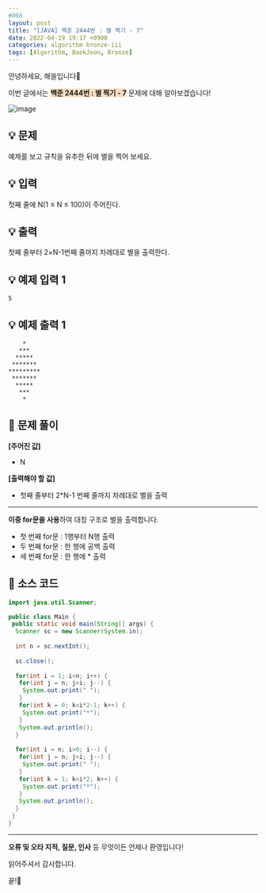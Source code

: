 ```yaml
---
#066
layout: post
title: "[JAVA] 백준 2444번 : 별 찍기 - 7"
date: 2022-04-19 19:17 +0900
categories: algorithm bronze-iii
tags: [Algorithm, BaekJoon, Bronze]
---
```


안녕하세요, 해을입니다🦖

이번 글에서는 <span style="background-color:#f7ddbe">**백준 2444번 : 별 찍기 - 7**</span> 문제에 대해 알아보겠습니다!

![image](https://user-images.githubusercontent.com/39720852/170860175-f684d192-6484-4a09-be97-854657d3815a.png)

## 💡 문제

예제를 보고 규칙을 유추한 뒤에 별을 찍어 보세요.

## 💡 입력

첫째 줄에 N(1 ≤ N ≤ 100)이 주어진다.

## 💡 출력

첫째 줄부터 2×N-1번째 줄까지 차례대로 별을 출력한다.

## 💡 예제 입력 1

```
5
```

## 💡 예제 출력 1

```
    *
   ***
  *****
 *******
*********
 *******
  *****
   ***
    *
```

## 🚩 문제 풀이

**[주어진 값]**

* N

**[출력해야 할 값]**

* 첫째 줄부터 2*N-1 번째 줄까지 차례대로 별을 출력

---

**이중 for문을 사용**하여 대칭 구조로 별을 출력합니다.

* 첫 번째 for문 : 1행부터 N행 출력
* 두 번째 for문 : 한 행에 공백 출력
* 세 번째 for문 : 한 행에 * 출력

## 🚩 소스 코드

``` java
import java.util.Scanner;

public class Main {
 public static void main(String[] args) {  
  Scanner sc = new Scanner(System.in);
  
  int n = sc.nextInt();
  
  sc.close();
  
  for(int i = 1; i<n; i++) {
   for(int j = n; j>i; j--) {
    System.out.print(" ");
   }
   for(int k = 0; k<i*2-1; k++) {
    System.out.print("*");
   }
   System.out.println();
  }
  
  for(int i = n; i>0; i--) {
   for(int j = n; j>i; j--) {
    System.out.print(" ");
   }
   for(int k = 1; k<i*2; k++) {
    System.out.print("*");
   }
   System.out.println();
  }
 }
}
```

---

**오류 및 오타 지적, 질문, 인사** 등 무엇이든 언제나 환영입니다!

읽어주셔서 감사합니다.

끝!🦕
